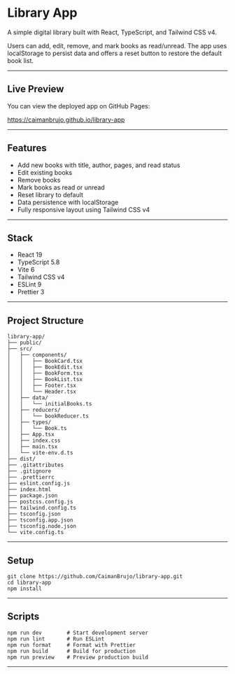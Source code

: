 # Library App

A simple digital library built with React, TypeScript, and Tailwind CSS v4.

Users can add, edit, remove, and mark books as read/unread. The app uses localStorage to persist data and offers a reset button to restore the default book list.

---

## Live Preview

You can view the deployed app on GitHub Pages:

https://caimanbrujo.github.io/library-app

---

## Features

- Add new books with title, author, pages, and read status
- Edit existing books
- Remove books
- Mark books as read or unread
- Reset library to default
- Data persistence with localStorage
- Fully responsive layout using Tailwind CSS v4

---

## Stack

- React 19
- TypeScript 5.8
- Vite 6
- Tailwind CSS v4
- ESLint 9
- Prettier 3

---

## Project Structure

```
library-app/
├── public/
├── src/
│   ├── components/
│   │   ├── BookCard.tsx
│   │   ├── BookEdit.tsx
│   │   ├── BookForm.tsx
│   │   ├── BookList.tsx
│   │   ├── Footer.tsx
│   │   └── Header.tsx
│   ├── data/
│   │   └── initialBooks.ts
│   ├── reducers/
│   │   └── bookReducer.ts
│   ├── types/
│   │   └── Book.ts
│   ├── App.tsx
│   ├── index.css
│   ├── main.tsx
│   └── vite-env.d.ts
├── dist/
├── .gitattributes
├── .gitignore
├── .prettierrc
├── eslint.config.js
├── index.html
├── package.json
├── postcss.config.js
├── tailwind.config.ts
├── tsconfig.json
├── tsconfig.app.json
├── tsconfig.node.json
└── vite.config.ts
```

---

## Setup

```
git clone https://github.com/CaimanBrujo/library-app.git
cd library-app
npm install
```

---

## Scripts

```
npm run dev        # Start development server
npm run lint       # Run ESLint
npm run format     # Format with Prettier
npm run build      # Build for production
npm run preview    # Preview production build
```

---
